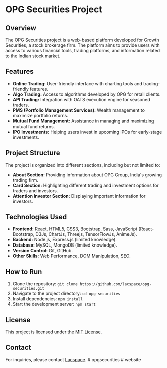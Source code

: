 # OPG Securities Project

## Overview

The OPG Securities project is a web-based platform developed for Growth Securities, a stock brokerage firm. The platform aims to provide users with access to various financial tools, trading platforms, and information related to the Indian stock market.

## Features

- **Online Trading:** User-friendly interface with charting tools and trading-friendly features.
- **Algo Trading:** Access to algorithms developed by OPG for retail clients.
- **API Trading:** Integration with OATS execution engine for seasoned traders.
- **PMS (Portfolio Management Services):** Wealth management to maximize portfolio returns.
- **Mutual Fund Management:** Assistance in managing and maximizing mutual fund returns.
- **IPO Investments:** Helping users invest in upcoming IPOs for early-stage investments.

## Project Structure

The project is organized into different sections, including but not limited to:
- **About Section:** Providing information about OPG Group, India's growing trading firm.
- **Card Section:** Highlighting different trading and investment options for traders and investors.
- **Attention Investor Section:** Displaying important information for investors.

## Technologies Used

- **Frontend:** React, HTML5, CSS3, Bootstrap, Sass, JavaScript (React-Bootstrap, D3Js, ChartJs, Threejs, TensorFlowJs, AnimeJs).
- **Backend:** Node.js, Express.js (limited knowledge).
- **Database:** MySQL, MongoDB (limited knowledge).
- **Version Control:** Git, GitHub.
- **Other Skills:** Web Performance, DOM Manipulation, SEO.

## How to Run

1. Clone the repository: `git clone https://github.com/lacspace/opg-securities.git`
2. Navigate to the project directory: `cd opg-securities`
3. Install dependencies: `npm install`
4. Start the development server: `npm start`

## License

This project is licensed under the [MIT License](LICENSE).

## Contact

For inquiries, please contact [Lacspace](mailto:your.info@lacspace.com).
#   o p g s e c u r i t i e s 
 
 
#   w e b s i t e  
 